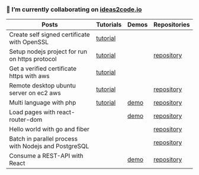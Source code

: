 ### 🌱 I’m currently collaborating on [ideas2code.io](https://www.ideas2code.io/)


| Posts | Tutorials | Demos | Repositories
|--|--|--|--|
| Create self signed certificate with OpenSSL |  [tutorial](https://www.ideas2code.io/create-self-signed-certificate-openssl.html)|
|Setup nodejs project for run on https protocol|[tutorial](https://www.ideas2code.io/setup-node-https-certificate.html)||[repository](https://github.com/ideas2codedev/nodejs-expressjs-with-https)
|Get a verified certificate https with aws|[tutorial](https://www.ideas2code.io/https-website-verifed-with-aws.html)
|Remote desktop ubuntu server on ec2 aws|[tutorial](https://www.ideas2code.io/remote-desktop-ubuntu-server-on-ec2-aws.html)||[repository](https://gist.github.com/irenteria0617/a0ec6a44b24af0bc9451b11db73d0e40)
|Multi language with php|[tutorial](https://www.ideas2code.io/multi-language-with-php.html)|[demo](https://demos.ideas2code.io/Multi-language-with-PHP/)|[repository](https://github.com/ideas2codedev/Multi-language-with-PHP)
|Load pages with react-router-dom||[demo](https://demos.ideas2code.io/load-pages-with-react-router-dom)|[repository](https://github.com/ideas2codedev/Load-pages-with-react-router-dom)
|Hello world with go and fiber|||[repository](https://github.com/ideas2codedev/Hello-world-with-go-and-fiber)
|Batch in parallel process with Nodejs and PostgreSQL|||[repository](https://github.com/ideas2codedev/Batch-process-in-parallel-with-nodejs-and-PostgreSQL)
|Consume a REST-API with React||[demo](https://demos.ideas2code.io/Consume-a-rest-api-with-React/)|[repository](https://github.com/ideas2codedev/Consume-a-rest-api-with-React)
